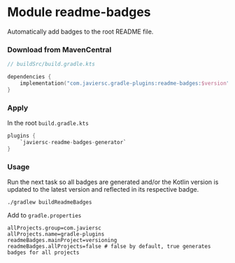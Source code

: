 # Module readme-badges

Automatically add badges to the root README file.

### Download from MavenCentral

```kotlin
// buildSrc/build.gradle.kts

dependencies {
    implementation("com.javiersc.gradle-plugins:readme-badges:$version")
}
```

### Apply

In the root `build.gradle.kts`

```kotlin
plugins {
    `javiersc-readme-badges-generator`
}
```

### Usage

Run the next task so all badges are generated and/or the Kotlin version is updated to the latest
version and reflected in its respective badge.

```shell
./gradlew buildReadmeBadges
```

Add to `gradle.properties`

```properties
allProjects.group=com.javiersc
allProjects.name=gradle-plugins
readmeBadges.mainProject=versioning
readmeBadges.allProjects=false # false by default, true generates badges for all projects
```
